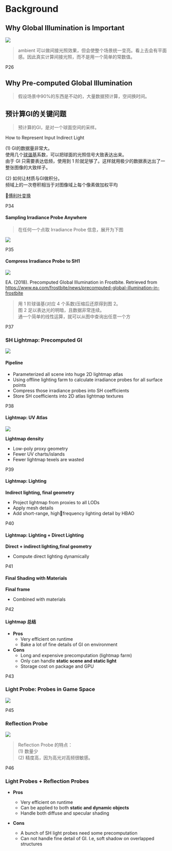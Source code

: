 # Background

## Why Global Illumination is Important

![](../assets/69-28-3.png)   

> ambient 可以做间接光照效果，但会使整个场景统一变亮。看上去会有平面感。因此真实计算间接光照，而不是用一个简单的常数值。  

P26    
## Why Pre-computed Global Illumination    

> 假设场景中90%的东西是不动的，大量数据预计算，空间换时间。    

## 预计算GI的关键问题
  
> 预计算的GI，是对一个球面空间的采样。   

How to Represent Input Indirect Light
   
(1) GI的数据量非常大。     
使用几个[球谐基](https://caterpillarstudygroup.github.io/mathematics_basic_for_ML/Geometry/SphericalHarmonics.html)系数，可以把球面的光照信号大致表达出来。   
由于 GI 只需要表达低频，使用到 1 阶就足够了。这样就用极少的数据表达出了一整张图像的大致样子。    

(2) 如何让材质与GI做积分。   
频域上的一次卷积相当于对图像域上每个像素做加权平均    

&#x1F50E;[傅利叶变换](../Rasterization/TimeVsFrequency.md)

   

P34   
#### Sampling Irradiance Probe Anywhere

> 在任何一个点取 Irradiance Probe 信息，展开为下图    

![](./assets/69-34-1.png)  

P35   
#### Compress Irradiance Probe to SH1

![](./assets/69-35.png)  

EA. (2018). Precomputed Global Illumination in Frostbite. Retrieved from https://www.ea.com/frostbite/news/precomputed-global-illumination-in-frostbite    

> 用 1 阶球谐基(对应 4 个系数)压缩后还原得到图 2。     
图 2 足以表达光的明暗，且数据非常连续。    
通一个简单的线性运算，就可以从图中查询出任意一个方     

P37   
### SH Lightmap: Precomputed GI

![](./assets/69-37-1.png)

#### Pipeline   

- Parameterized all scene into huge 2D lightmap atlas    
- Using offline lighting farm to calculate irradiance probes for all surface points   
- Compress those irradiance probes into SH coefficients    
- Store SH coefficients into 2D atlas lightmap textures   

P38   
#### Lightmap: UV Atlas

![](./assets/69-38.png)   

**Lightmap density**   
- Low-poly proxy geometry   
- Fewer UV charts/islands   
- Fewer lightmap texels are wasted    

P39   
#### Lightmap: Lighting

**Indirect lighting, final geometry**   
- Project lightmap from proxies to all LODs   
- Apply mesh details
- Add short-range, high￾frequency lighting detail by HBAO   

P40   
#### Lightmap: Lighting + Direct Lighting

**Direct + indirect lighting,final geometry**    
- Compute direct lighting dynamically    

P41   
#### Final Shading with Materials

**Final frame**    
- Combined with materials   

P42   
#### Lightmap 总结

- **Pros**   
  - Very efficient on runtime   
  - Bake a lot of fine details of GI on environment   
- **Cons**   
  - Long and expensive precomputation (lightmap farm)   
  - Only can handle **static scene and static light**   
  - Storage cost on package and GPU   

P43   
### Light Probe: Probes in Game Space

![](./assets/69-43.png)   

P45    
### Reflection Probe

![](./assets/69-45.png)   

> Reflection Probe 的特点：    
(1) 数量少    
(2) 精度高，因为高光对高频很敏感。    

P46   
### Light Probes + Reflection Probes

- **Pros**   
  - Very efficient on runtime   
  - Can be applied to both **static and dynamic objects**   
  - Handle both diffuse and specular shading      

- **Cons**   
  - A bunch of SH light probes need some precomputation   
  - Can not handle fine detail of GI. I.e, soft shadow on overlapped structures   
